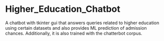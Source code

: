 # Higher_Education_Chatbot
A chatbot with tkinter gui that answers queries related to higher education using certain datasets and also provides ML prediction of admission chances. Additionally, it is also trained with the chatterbot corpus.
